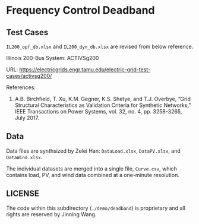 # Frequency Control Deadband

## Test Cases

``IL200_opf_db.xlsx`` and ``IL200_dyn_db.xlsx`` are revised from below reference.

Illinois 200-Bus System: ACTIVSg200

URL: <https://electricgrids.engr.tamu.edu/electric-grid-test-cases/activsg200/>

References:

1. A.B. Birchfield, T. Xu, K.M. Gegner, K.S. Shetye, and T.J. Overbye, “Grid Structural
   Characteristics as Validation Criteria for Synthetic Networks,” IEEE Transactions on
   Power Systems, vol. 32, no. 4, pp. 3258-3265, July 2017.

## Data

Data files are synthsized by Zelei Han: ``DataLoad.xlsx``, ``DataPV.xlsx``, and ``DataWind.xlsx``.

The individual datasets are merged into a single file, ``Curve.csv``, which contains load, PV, and
wind data combined at a one-minute resolution.

## LICENSE

The code within this subdirectory (`./demo/deadband`) is proprietary and all rights are reserved by Jinning Wang.
